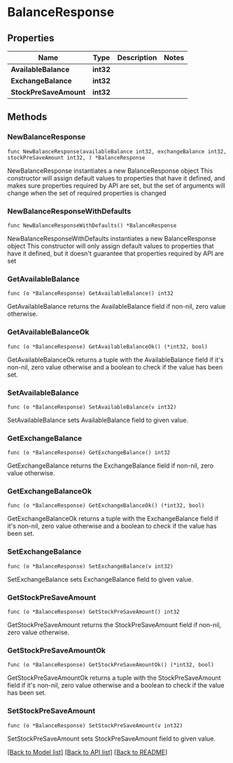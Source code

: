 # BalanceResponse

## Properties

Name | Type | Description | Notes
------------ | ------------- | ------------- | -------------
**AvailableBalance** | **int32** |  | 
**ExchangeBalance** | **int32** |  | 
**StockPreSaveAmount** | **int32** |  | 

## Methods

### NewBalanceResponse

`func NewBalanceResponse(availableBalance int32, exchangeBalance int32, stockPreSaveAmount int32, ) *BalanceResponse`

NewBalanceResponse instantiates a new BalanceResponse object
This constructor will assign default values to properties that have it defined,
and makes sure properties required by API are set, but the set of arguments
will change when the set of required properties is changed

### NewBalanceResponseWithDefaults

`func NewBalanceResponseWithDefaults() *BalanceResponse`

NewBalanceResponseWithDefaults instantiates a new BalanceResponse object
This constructor will only assign default values to properties that have it defined,
but it doesn't guarantee that properties required by API are set

### GetAvailableBalance

`func (o *BalanceResponse) GetAvailableBalance() int32`

GetAvailableBalance returns the AvailableBalance field if non-nil, zero value otherwise.

### GetAvailableBalanceOk

`func (o *BalanceResponse) GetAvailableBalanceOk() (*int32, bool)`

GetAvailableBalanceOk returns a tuple with the AvailableBalance field if it's non-nil, zero value otherwise
and a boolean to check if the value has been set.

### SetAvailableBalance

`func (o *BalanceResponse) SetAvailableBalance(v int32)`

SetAvailableBalance sets AvailableBalance field to given value.


### GetExchangeBalance

`func (o *BalanceResponse) GetExchangeBalance() int32`

GetExchangeBalance returns the ExchangeBalance field if non-nil, zero value otherwise.

### GetExchangeBalanceOk

`func (o *BalanceResponse) GetExchangeBalanceOk() (*int32, bool)`

GetExchangeBalanceOk returns a tuple with the ExchangeBalance field if it's non-nil, zero value otherwise
and a boolean to check if the value has been set.

### SetExchangeBalance

`func (o *BalanceResponse) SetExchangeBalance(v int32)`

SetExchangeBalance sets ExchangeBalance field to given value.


### GetStockPreSaveAmount

`func (o *BalanceResponse) GetStockPreSaveAmount() int32`

GetStockPreSaveAmount returns the StockPreSaveAmount field if non-nil, zero value otherwise.

### GetStockPreSaveAmountOk

`func (o *BalanceResponse) GetStockPreSaveAmountOk() (*int32, bool)`

GetStockPreSaveAmountOk returns a tuple with the StockPreSaveAmount field if it's non-nil, zero value otherwise
and a boolean to check if the value has been set.

### SetStockPreSaveAmount

`func (o *BalanceResponse) SetStockPreSaveAmount(v int32)`

SetStockPreSaveAmount sets StockPreSaveAmount field to given value.



[[Back to Model list]](../README.md#documentation-for-models) [[Back to API list]](../README.md#documentation-for-api-endpoints) [[Back to README]](../README.md)


